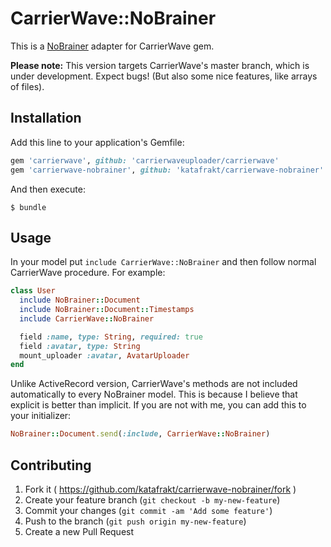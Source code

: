 # CarrierWave::NoBrainer

This is a [NoBrainer](https://github.com/nviennot/nobrainer) adapter for CarrierWave gem.

**Please note:** This version targets CarrierWave's master branch, which is under development. Expect bugs! (But also some nice features, like arrays of files). 

## Installation

Add this line to your application's Gemfile:

```ruby
gem 'carrierwave', github: 'carrierwaveuploader/carrierwave'
gem 'carrierwave-nobrainer', github: 'katafrakt/carrierwave-nobrainer'
```

And then execute:

    $ bundle

## Usage

In your model put `include CarrierWave::NoBrainer` and then follow normal CarrierWave
procedure. For example:

```ruby
class User
  include NoBrainer::Document
  include NoBrainer::Document::Timestamps
  include CarrierWave::NoBrainer

  field :name, type: String, required: true
  field :avatar, type: String
  mount_uploader :avatar, AvatarUploader
end
```

Unlike ActiveRecord version, CarrierWave's methods are not included automatically to every NoBrainer model. This is because I believe that explicit is better than implicit. If you are not with me, you can add this to your initializer:

```ruby
NoBrainer::Document.send(:include, CarrierWave::NoBrainer)
```

## Contributing

1. Fork it ( https://github.com/katafrakt/carrierwave-nobrainer/fork )
2. Create your feature branch (`git checkout -b my-new-feature`)
3. Commit your changes (`git commit -am 'Add some feature'`)
4. Push to the branch (`git push origin my-new-feature`)
5. Create a new Pull Request
